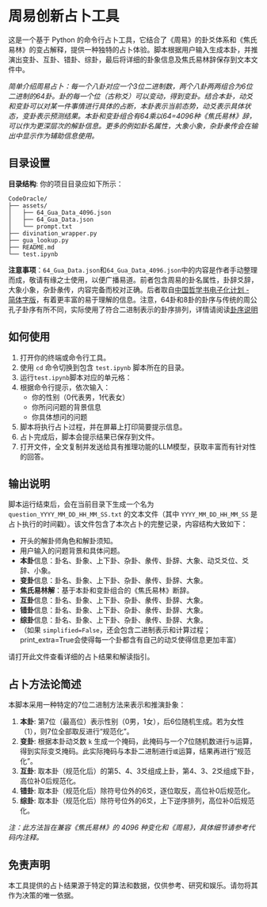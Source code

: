 # 周易创新占卜工具

这是一个基于 Python 的命令行占卜工具，它结合了《周易》的卦爻体系和《焦氏易林》的变占解释，提供一种独特的占卜体验。脚本根据用户输入生成本卦，并推演出变卦、互卦、错卦、综卦，最后将详细的卦象信息及焦氏易林辞保存到文本文件中。

*简单介绍周易占卜：每一个八卦对应一个3位二进制数，两个八卦两两组合为6位二进制的64卦。卦的每一个位（古称爻）可以变动，得到变卦。结合本卦，动爻和变卦可以对某一件事情进行具体的占断，本卦表示当前态势，动爻表示具体状态，变卦表示预测结果。本卦和变卦组合有64乘以64=4096种《焦氏易林》辞，可以作为更深层次的解卦信息。更多的例如卦名属性，大象小象，杂卦彖传会在输出中显示作为辅助信息使用。*

## 目录设置

**目录结构**: 你的项目目录应如下所示：
```
CodeOracle/
├── assets/
│   ├── 64_Gua_Data_4096.json
│   ├── 64_Gua_Data.json
│   └── prompt.txt
├── divination_wrapper.py
├── gua_lookup.py
├── README.md
└── test.ipynb
```

**注意事项**：`64_Gua_Data.json`和`64_Gua_Data_4096.json`中的内容是作者手动整理而成，敬请有缘之士使用，以便广播易道。前者包含周易的卦名属性，卦辞爻辞，大象小象，杂卦彖传，内容完备而校对正确。后者取自[中国哲学书电子化计划 - 简体字版](https://ctext.org/jiaoshi-yilin/zhs)，有着更丰富的易于理解的信息。注意，64卦和8卦的卦序与传统的周公孔子卦序有所不同，实际使用了符合二进制表示的卦序排列，详情请阅读[卦序说明](assets/卦序研究/README.md)

## 如何使用

1.  打开你的终端或命令行工具。
2.  使用 `cd` 命令切换到包含 `test.ipynb` 脚本所在的目录。
3.  运行`test.ipynb`脚本对应的单元格：
4.  根据命令行提示，依次输入：
    *   你的性别（0代表男，1代表女）
    *   你所问问题的背景信息
    *   你具体想问的问题
5.  脚本将执行占卜过程，并在屏幕上打印简要提示信息。
6.  占卜完成后，脚本会提示结果已保存到文件。
7.  打开文件，全文复制并发送给具有推理功能的LLM模型，获取丰富而有针对性的回答。


## 输出说明

脚本运行结束后，会在当前目录下生成一个名为 `question_YYYY_MM_DD_HH_MM_SS.txt` 的文本文件（其中 `YYYY_MM_DD_HH_MM_SS` 是占卜执行的时间戳）。该文件包含了本次占卜的完整记录，内容结构大致如下：

*   开头的解卦师角色和解卦须知。
*   用户输入的问题背景和具体问题。
*   **本卦**信息：卦名、卦象、上下卦、杂卦、彖传、卦辞、大象、动爻爻位、爻辞、小象。
*   **变卦**信息：卦名、卦象、上下卦、杂卦、彖传、卦辞、大象。
*   **焦氏易林解**：基于本卦和变卦组合的《焦氏易林》断辞。
*   **互卦**信息：卦名、卦象、上下卦、杂卦、彖传、卦辞、大象。
*   **错卦**信息：卦名、卦象、上下卦、杂卦、彖传、卦辞、大象。
*   **综卦**信息：卦名、卦象、上下卦、杂卦、彖传、卦辞、大象。
*   （如果 `simplified=False`，还会包含二进制表示和计算过程；print_extra=True会使得每一个卦都含有自己的动爻使得信息更加丰富）

请打开此文件查看详细的占卜结果和解读指引。

## 占卜方法论简述

本脚本采用一种特定的7位二进制方法来表示和推演卦象：

1.  **本卦**: 第7位（最高位）表示性别（0男，1女），后6位随机生成。若为女性（1），则7位全部取反进行“规范化”。
2.  **变卦**: 根据本卦动爻数 `k` 生成一个掩码，此掩码与一个7位随机数进行`与`运算，得到实际变爻掩码。此实际掩码与本卦二进制进行`或`运算，结果再进行“规范化”。
3.  **互卦**: 取本卦（规范化后）的第5、4、3爻组成上卦，第4、3、2爻组成下卦，高位补0后规范化。
4.  **错卦**: 取本卦（规范化后）除符号位外的6爻，逐位取反，高位补0后规范化。
5.  **综卦**: 取本卦（规范化后）除符号位外的6爻，上下逆序排列，高位补0后规范化。

*注：此方法旨在兼容《焦氏易林》的 4096 种变化和《周易》，具体细节请参考代码内注释。*

## 免责声明

本工具提供的占卜结果源于特定的算法和数据，仅供参考、研究和娱乐。请勿将其作为决策的唯一依据。
